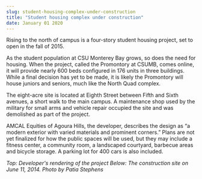 ```yaml
---
slug: student-housing-complex-under-construction
title: "Student housing complex under construction"
date: January 01 2020
---
```


<p>Rising to the north of campus is a four-story student housing project, set to open in the fall of 2015.
</p><p>As the student population at CSU Monterey Bay grows, so does the need for housing. When the project, called the Promontory at CSUMB, comes online, it will provide nearly 600 beds configured in 176 units in three buildings. While a final decision has yet to be made, it is likely the Promontory will house juniors and seniors, much like the North Quad complex.
</p><p>The eight-acre site is located at Eighth Street between Fifth and Sixth avenues, a short walk to the main campus. A maintenance shop used by the military for small arms and vehicle repair occupied the site and was demolished as part of the project.
</p><p>AMCAL Equities of Agoura Hills, the developer, describes the design as “a modern exterior with varied materials and prominent corners.” Plans are not yet finalized for how the public spaces will be used, but they may include a fitness center, a community room, a landscaped courtyard, barbecue areas and bicycle storage. A parking lot for 400 cars is also included.
</p><p><em>Top: Developer's rendering of the project Below: The construction site on June 11, 2014. Photo by Patia Stephens</em>
</p>
